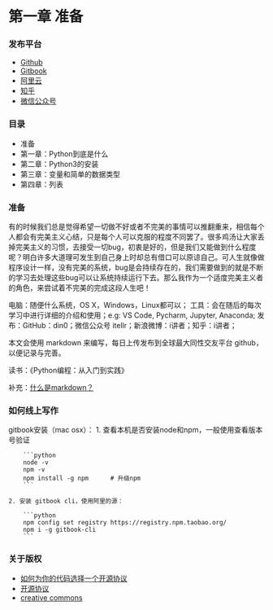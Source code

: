 # 第一章 准备

### 发布平台

* [Github](https://github.com/din0)
* [Gitbook](https://app.gitbook.com/@dinostring/spaces)
* [阿里云](https://github.com/din0)
* [知乎](https://www.zhihu.com/people/dinono/posts)
* [微信公众号](https://mp.weixin.qq.com/cgi-bin/home?t=home/index&lang=zh_CN&token=2114411294)

### 目录

* 准备
* 第一章：Python到底是什么
* 第二章：Python3的安装
* 第三章：变量和简单的数据类型
* 第四章：列表

### 准备

有的时候我们总是觉得希望一切做不好或者不完美的事情可以推翻重来，相信每个人都会有完美主义心结，只是每个人可以克服的程度不同罢了。很多鸡汤让大家丢掉完美主义的习惯，去接受一切bug，初衷是好的，但是我们又能做到什么程度呢？明白许多大道理可发生到自己身上时却总有借口可以原谅自己。可人生就像做程序设计一样，没有完美的系统，bug是会持续存在的，我们需要做到的就是不断的学习去处理这些bug可以让系统持续运行下去。那么我作为一个适度完美主义者的角色，来尝试着不完美的完成这段人生吧！

电脑：随便什么系统，OS X，Windows，Linux都可以；
工具：会在随后的每次学习中进行详细的介绍和使用；e.g: VS Code, Pycharm, Jupyter, Anaconda;
发布：GitHub：din0；微信公众号 itellr；新浪微博：i讲者；知乎：i讲者；

本文会使用 markdown 来编写，每日上传发布到全球最大同性交友平台 github，以便记录与完善。

读书：《Python编程：从入门到实践》

补充：[什么是markdown？](Markdown.md)

### 如何线上写作

gitbook安装（mac osx）：
    1. 查看本机是否安装node和npm，一般使用查看版本号验证

        ```python
        node -v
        npm -v
        npm install -g npm      # 升级npm
        ```

    2. 安装 gitbook cli，使用阿里的源：
        
        ```python
        npm config set registry https://registry.npm.taobao.org/
        npm i -g gitbook-cli
        ```

### 关于版权

* [如何为你的代码选择一个开源协议](https://www.cnblogs.com/Wayou/p/how_to_choose_a_license.html)
* [开源协议](https://choosealicense.com/)
* [creative commons](https://creativecommons.org/choose/?__cf_chl_captcha_tk__=f0668f31c215dc75308c649e73a62b27e05a3171-1586948521-0-AYk2FanQIJ1BMBsIgW0Cu7eQkMgzTFRl81rJTD1N6lGYFO7rA8r7wAtKhVsr-HtEMpO2YXSQm1nr9TaD53cZp2Rza1sU4Yl8KiEkKogMxhvGjH7ArKaRA-zAIpCTgGJ2KWyQQncTHLFUVwzz9iS765lj9EfP1TJl7FmY-FcJSpsqGBOkYIXKjUOYJZ4qMpLRsfhFtoMY5ekBLoNXPt_lfRQdx5Vzgpn6r0aKvrhQTiRGEJuKHqPcYcdxTze5S8MMkh-_ZItG1r6hf3x0QK_0ln0MUs38VmJycvkDSJfa6TnWpFLt95UE-jQar9TQ0bWWuTnZADZ_Uo0pJq3BJhOjR8pt3gsZLsGEihnWZC4TXtS1-VT5YQw3PlERfOUT2JHFbg)

